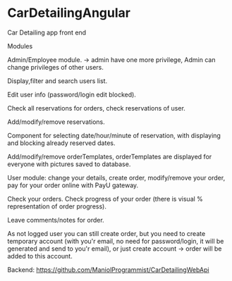 # CarDetailingAngular
Car Detailing app front end


Modules

Admin/Employee module. -> admin have one more privilege, Admin can change privileges of other users. 

Display,filter and search users list.

Edit user info (password/login edit blocked).

Check all reservations for orders, check reservations of user.

Add/modify/remove reservations.

Component for selecting date/hour/minute of reservation, with displaying and blocking already reserved dates.

Add/modify/remove orderTemplates, orderTemplates are displayed for everyone with pictures saved to database.




User module: change your details, create order, modify/remove your order, pay for your order online with PayU gateway.

Check your orders. Check progress of your order (there is visual % representation of order progress).

Leave comments/notes for order.


As not logged user you can still create order, but you need to create temporary account 
(with you'r email, no need for password/login, it will be generated and send to you'r email), 
or just create account -> order will be added to this account.


Backend: https://github.com/ManiolProgrammist/CarDetailingWebApi
